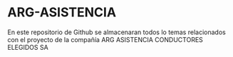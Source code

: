 # ARG-ASISTENCIA
En este repositorio de Github se almacenaran todos lo temas relacionados con el proyecto de la compañía ARG ASISTENCIA CONDUCTORES ELEGIDOS SA
